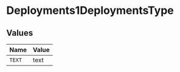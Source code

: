 # Deployments1DeploymentsType


## Values

| Name   | Value  |
| ------ | ------ |
| `TEXT` | text   |